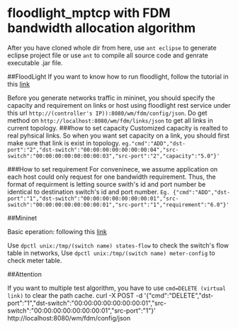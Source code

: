 # floodlight_mptcp with FDM bandwidth allocation algorithm 

After you have cloned whole dir from here, use `ant eclipse` to generate eclipse project file or use `ant` to compile all source code and genrate executable .jar file.

##FloodLight
If you want to know how to run floodlight, follow the tutorial in this [link](https://floodlight.atlassian.net/wiki/spaces/floodlightcontroller/pages/1343544/Installation+Guide)

Before you generate networks traffic in mininet, you should specify the capacity and requirement on links or host using floodlight rest service under this url `http://(controller's IP)):8080/wm/fdm/config/json`. Do get method on `http://localhost:8080/wm/fdm/links/json` to get all links in current topology.
###how to set capacity
	Customized capacity is realted to real pyhsical links. So when you want set capacity on a link, you should first make sure that link is exist in topology.
	`eg."cmd":"ADD","dst-port":"2","dst-switch":"00:00:00:00:00:00:00:04","src-switch":"00:00:00:00:00:00:00:03","src-port":"2","capacity":"5.0"}'`

###How to set requirement 
 	For conveninece, we assume application on each host could only request for one bandwidth requirement. Thus, the format of requirment is letting source swith's id and port number be identical to destination switch's id and port number.
	`Eg. {"cmd":"ADD","dst-port":"1","dst-switch":"00:00:00:00:00:00:00:01","src-switch":"00:00:00:00:00:00:00:01","src-port":"1","requirement":"6.0"}'`


##Mininet

Basic eperation: following this [link](http://mininet.org/walkthrough/) 

Use `dpctl unix:/tmp/(switch name) states-flow` to check the switch's flow table in networks, 
Use `dpctl unix:/tmp/(switch name) meter-config` to check meter table.


##Attention

If you want to multiple test algorithm, you have to use `cmd=DELETE (virtual link)` to clear the path cache.
curl -X POST -d '{"cmd":"DELETE","dst-port":"1","dst-switch":"00:00:00:00:00:00:00:01","src-switch":"00:00:00:00:00:00:00:01","src-port":"1"}' http://localhost:8080/wm/fdm/config/json







